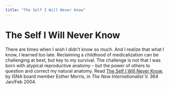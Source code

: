 ```yaml
---
title: "The Self I Will Never Know"
---
```


# The Self I Will Never Know

There are times when I wish I didn’t know so much. And I realize that what I know, I learned too late. Reclaiming a childhood of medicalization can be challenging at best, but key to my survival. The challenge is not that I was born with atypical reproductive anatomy – but the power of others to question and correct my natural anatomy. Read [The Self I Will Never Know][1], by ISNA board member Esther Morris, in _The New Internationalist_ V. 364 Jan/Feb 2004.

 [1]: http://www.newint.org/issue364/self.htm